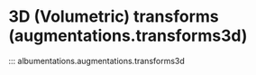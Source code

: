 # 3D (Volumetric) transforms (augmentations.transforms3d)

::: albumentations.augmentations.transforms3d
